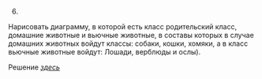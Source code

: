 6)
Нарисовать диаграмму, в которой есть класс родительский класс, домашние
животные и вьючные животные, в составы которых в случае домашних
животных войдут классы: собаки, кошки, хомяки, а в класс вьючные животные
войдут: Лошади, верблюды и ослы).

Решение *[здесь](https://github.com/4lexFro/Control-Work/blob/main/Nursery.drawio "Диаграмма")*
